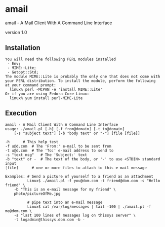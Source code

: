 # amail

amail - A Mail Client With A Command Line Interface


version 1.0


## Installation

    You will need the following PERL modules installed
     - Env;
     - MIME::Lite;
     - Getopt::Std;
    The module MIME::Lite is probably the only one that does not come with
    your PERL distribution. To install the module, perform the following
    at your command prompt:
      linux% perl -MCPAN -e 'install MIME::Lite'
    Or if you are using Fedora Core Linux:
      linux% yum install perl-MIME-Lite


## Execution

    amail - A Mail Client With A Command Line Interface
    usage: ./amail.pl [-h] [-f from@domain] [-t to@domain] 
		[-s "subject text"] [-b "body text" or "-"] [file [file]]

	-h		# This help test
	-f u@d.com	# The 'From:' e-mail to be sent from
	-t u@d.com	# The 'To:' e-mail address to send to
	-s "text msg"	# The 'Subject:' text
	-b "text" or -	# The text of the body, or '-' to use <STDIN> standard input
	[file]		# one or more files to attach to this e-mail message

    Examples: # Send a picture of yourself to a friend as an attachment
              Linux$ ./amail.pl -f you@dom.com -t friend@dom.com -s "Hello friend" \
		-b "This is an e-mail message for my friend" \
		photo/pictureOfMe.jpg

              # pipe text into an e-mail message
              Linux$ cat /var/log/messages | tail -100 | ./amail.pl -f me@dom.com \
		-s "last 100 lines of messages log on thissys server" \
		-t logadmin@thissys.dom.com -b -
